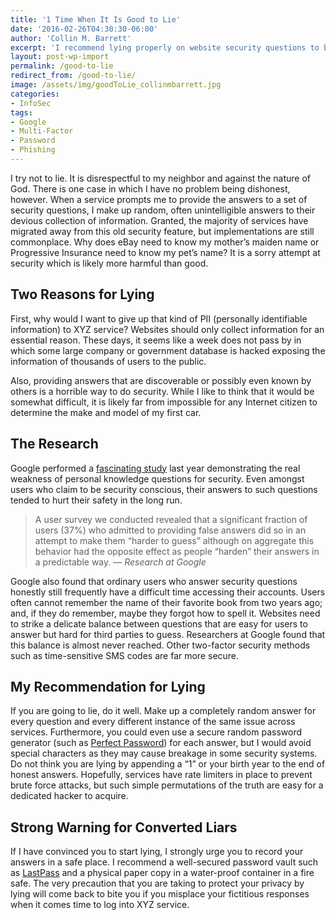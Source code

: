 ```yaml
---
title: '1 Time When It Is Good to Lie'
date: '2016-02-26T04:30:30-06:00'
author: 'Collin M. Barrett'
excerpt: 'I recommend lying properly on website security questions to block hacks by data miners and phishers.'
layout: post-wp-import
permalink: /good-to-lie
redirect_from: /good-to-lie/
image: /assets/img/goodToLie_collinmbarrett.jpg
categories:
- InfoSec
tags:
- Google
- Multi-Factor
- Password
- Phishing
---
```


I try not to lie. It is disrespectful to my neighbor and against the nature of God. There is one case in which I have no
problem being dishonest, however. When a service prompts me to provide the answers to a set of security questions, I
make up random, often unintelligible answers to their devious collection of information. Granted, the majority of
services have migrated away from this old security feature, but implementations are still commonplace. Why does eBay
need to know my mother’s maiden name or Progressive Insurance need to know my pet’s name? It is a sorry attempt at
security which is likely more harmful than good.

## Two Reasons for Lying

First, why would I want to give up that kind of PII (personally identifiable information) to XYZ service? Websites
should only collect information for an essential reason. These days, it seems like a week does not pass by in which some
large company or government database is hacked exposing the information of thousands of users to the public.

Also, providing answers that are discoverable or possibly even known by others is a horrible way to do security. While I
like to think that it would be somewhat difficult, it is likely far from impossible for any Internet citizen to
determine the make and model of my first car.

## The Research

Google performed a [fascinating study](https://research.google/pubs/pub43783/ "Secrets, Lies, and Account Recovery:
Lessons from the Use of Personal Knowledge Questions at Google") last year demonstrating the real weakness of personal
knowledge questions for security. Even amongst users who claim to be security conscious, their answers to such questions
tended to hurt their safety in the long run.

> A user survey we conducted revealed that a significant fraction of users (37%) who admitted to providing false answers
did so in an attempt to make them “harder to guess” although on aggregate this behavior had the opposite effect as
people “harden” their answers in a predictable way.
> — <cite>Research at Google</cite>

Google also found that ordinary users who answer security questions honestly still frequently have a difficult time
accessing their accounts. Users often cannot remember the name of their favorite book from two years ago; and, if they
do remember, maybe they forgot how to spell it. Websites need to strike a delicate balance between questions that are
easy for users to answer but hard for third parties to guess. Researchers at Google found that this balance is almost
never reached. Other two-factor security methods such as time-sensitive SMS codes are far more secure.

## My Recommendation for Lying

If you are going to lie, do it well. Make up a completely random answer for every question and every different instance
of the same issue across services. Furthermore, you could even use a secure random password generator (such as [Perfect
Password](https://www.grc.com/passwords.htm "Gibson Research Corporation")) for each answer, but I would avoid special
characters as they may cause breakage in some security systems. Do not think you are lying by appending a “1” or your
birth year to the end of honest answers. Hopefully, services have rate limiters in place to prevent brute force attacks,
but such simple permutations of the truth are easy for a dedicated hacker to acquire.

## Strong Warning for Converted Liars

If I have convinced you to start lying, I strongly urge you to record your answers in a safe place. I recommend a
well-secured password vault such as [LastPass](https://www.lastpass.com/) and a physical paper copy in a water-proof
container in a fire safe. The very precaution that you are taking to protect your privacy by lying will come back to
bite you if you misplace your fictitious responses when it comes time to log into XYZ service.
